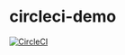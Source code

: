 # circleci-demo
[![CircleCI](https://circleci.com/gh/YunSangJun/circleci-demo/tree/master.svg?style=svg)](https://circleci.com/gh/YunSangJun/circleci-demo/tree/master)
